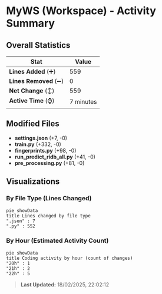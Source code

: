 # MyWS (Workspace) - Activity Summary 

## Overall Statistics

| Stat                   | Value                                                             |
| ---------------------- | ----------------------------------------------------------------- |
| **Lines Added** (➕)   | 559                                          |
| **Lines Removed** (➖) | 0                                        |
| **Net Change** (↕)    | 559                |
| **Active Time** (⌚)   | 7 minutes |


## Modified Files
- **settings.json** (+7, -0)
- **train.py** (+332, -0)
- **fingerprints.py** (+98, -0)
- **run_predict_ridb_all.py** (+41, -0)
- **pre_processing.py** (+81, -0)

## Visualizations

### By File Type (Lines Changed)

```mermaid
pie showData
title Lines changed by file type
".json" : 7
".py" : 552
```

### By Hour (Estimated Activity Count)

```mermaid
pie showData
title Coding activity by hour (count of changes)
"20h" : 1
"21h" : 2
"22h" : 5
```


> **Last Updated:** 18/02/2025, 22:02:12